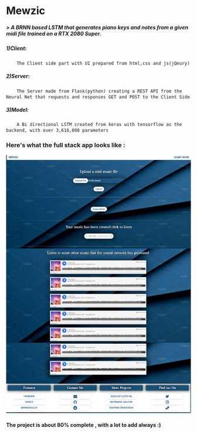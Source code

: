 # Mewzic

#####   > A BRNN based LSTM that generates piano keys and notes from a given midi file trained on a RTX 2080 Super.

#####   1)Client: 
        The Client side part with UI prepared from html,css and js(jQeury)
#####   2)Server: 
        The Server made from Flask(python) creating a REST API from the Neural Net that requests and responses GET and POST to the Client Side
#####   3)Model: 
        A Bi directional LSTM created from keras with tensorflow as the backend, with over 3,616,008 parameters



### Here's what the full stack app looks like :

![Website](Website.png)

#### The project is about 80% complete , with a lot to add always :)
